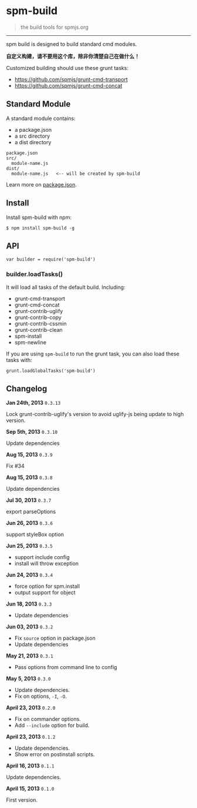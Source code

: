 # spm-build

> the build tools for spmjs.org

-----

spm build is designed to build standard cmd modules.

**自定义构建，请不要用这个库，除非你清楚自己在做什么！**

Customized building should use these grunt tasks:

- https://github.com/spmjs/grunt-cmd-transport
- https://github.com/spmjs/grunt-cmd-concat

## Standard Module

A standard module contains:

- a package.json
- a src directory
- a dist directory

```
package.json
src/
  module-name.js
dist/
  module-name.js   <-- will be created by spm-build
```

Learn more on [package.json](http://docs.spmjs.org/en/package).


## Install

Install spm-build with npm:

    $ npm install spm-build -g


## API

```
var builder = require('spm-build')
```

### builder.loadTasks()

It will load all tasks of the default build. Including:

- grunt-cmd-transport
- grunt-cmd-concat
- grunt-contrib-uglify
- grunt-contrib-copy
- grunt-contrib-cssmin
- grunt-contrib-clean
- spm-install
- spm-newline

If you are using `spm-build` to run the grunt task, you can also load these tasks with:

    grunt.loadGlobalTasks('spm-build')


## Changelog

**Jan 24th, 2013** `0.3.13`

Lock grunt-contrib-uglify's version to avoid uglify-js being update to high version.

**Sep 5th, 2013** `0.3.10`

Update dependencies

**Aug 15, 2013** `0.3.9`

Fix #34

**Aug 15, 2013** `0.3.8`

Update dependencies

**Jul 30, 2013** `0.3.7`

export parseOptions

**Jun 26, 2013** `0.3.6`

support styleBox option

**Jun 25, 2013** `0.3.5`

- support include config
- install will throw exception

**Jun 24, 2013** `0.3.4`

- force option for spm.install
- output support for object

**Jun 18, 2013** `0.3.3`

- Update dependencies

**Jun 03, 2013** `0.3.2`

- Fix `source` option in package.json
- Update dependencies

**May 21, 2013** `0.3.1`

- Pass options from command line to config

**May 5, 2013** `0.3.0`

- Update dependencies.
- Fix on options, `-I`, `-O`.

**April 23, 2013** `0.2.0`

- Fix on commander options.
- Add `--include` option for build.

**April 23, 2013** `0.1.2`

- Update dependencies.
- Show error on postinstall scripts.

**April 16, 2013** `0.1.1`

Update dependencies.

**April 15, 2013** `0.1.0`

First version.

